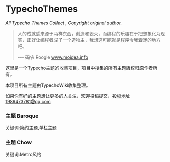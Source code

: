 # TypechoThemes
*All Typecho Themes Collect , Copyright original author.*



> 人的成就感来源于两样东西，创造和毁灭，而编程的乐趣在于把想象化为现实，正好让编程者成了一个造物主，我想这可能就是程序令我着迷的地方吧。
>
> --- 码农 Roogle www.moidea.info



这里是一个Typecho主题的收集项目，项目中搜集的所有主题版权归原作者所有。

本项目所有主题由TypechoWiki收集整理。

如果你有好的主题想让更多的人关注，欢迎投稿提交，投稿地址1989473781@qq.com 



### 主题 Baroque

关键词:简约主题,单栏主题



### 主题 Chow

关键词:Metro风格